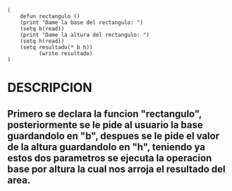 ```
(
	defun rectangulo ()     
	(print "Dame la base del rectangulo: ")
    (setq b(read))
	(print "Dame la altura del rectangulo: ")
    (setq h(read))
    (setq resultado(* b h))
          (write resultado)
)
```
# DESCRIPCION
## Primero se declara la funcion "rectangulo", posteriormente se le pide al usuario la base guardandolo en "b", despues se le pide el valor de la altura guardandolo en "h", teniendo ya estos dos parametros se ejecuta la operacion base por altura la cual nos arroja el resultado del area.